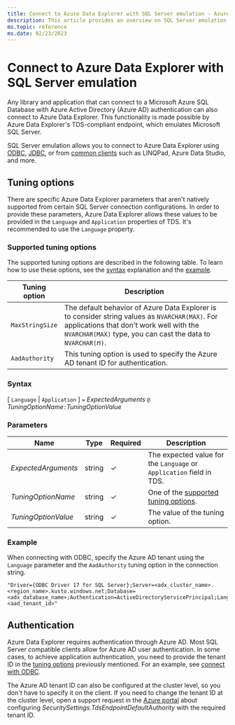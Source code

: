```yaml
---
title: Connect to Azure Data Explorer with SQL Server emulation - Azure Data Explorer
description: This article provides an overview on SQL Server emulation in Azure Data Explorer.
ms.topic: reference
ms.date: 02/23/2023
---
```

# Connect to Azure Data Explorer with SQL Server emulation

Any library and application that can connect to a Microsoft Azure SQL Database with Azure Active Directory (Azure AD) authentication can also connect to Azure Data Explorer. This functionality is made possible by Azure Data Explorer's TDS-compliant endpoint, which emulates Microsoft SQL Server.

SQL Server emulation allows you to connect to Azure Data Explorer using [ODBC](connect-odbc.md), [JDBC](connect-jdbc.md), or from [common clients](connect-sql-clients.md) such as LINQPad, Azure Data Studio, and more.

## Tuning options

There are specific Azure Data Explorer parameters that aren't natively supported from certain SQL Server connection configurations. In order to provide these parameters, Azure Data Explorer allows these values to be provided in the `Language` and `Application` properties of TDS. It's recommended to use the `Language` property.

### Supported tuning options

The supported tuning options are described in the following table. To learn how to use these options, see the [syntax](#syntax) explanation and the [example](#example).

|Tuning option|Description|
|--|--|
|`MaxStringSize`|The default behavior of Azure Data Explorer is to consider string values as `NVARCHAR(MAX)`. For applications that don't work well with the `NVARCHAR(MAX)` type, you can cast the data to `NVARCHAR(`*n*`)`.|
|`AadAuthority`|This tuning option is used to specify the Azure AD tenant ID for authentication.|

### Syntax

[ `Language` | `Application` ] `=` *ExpectedArguments* `@` *TuningOptionName*`:`*TuningOptionValue*

### Parameters

|Name|Type|Required|Description|
|--|--|--|--|
|*ExpectedArguments*|string|&check;|The expected value for the `Language` or `Application` field in TDS.|
|*TuningOptionName*|string|&check;|One of the [supported tuning options](#supported-tuning-options).|
|*TuningOptionValue*|string|&check;|The value of the tuning option.|

### Example

When connecting with ODBC, specify the Azure AD tenant using the `Language` parameter and the `AadAuthority` tuning option in the connection string.

```odbc
"Driver={ODBC Driver 17 for SQL Server};Server=<adx_cluster_name>.<region_name>.kusto.windows.net;Database=<adx_database_name>;Authentication=ActiveDirectoryServicePrincipal;Language=any@AadAuthority:<aad_tenant_id>"
```

## Authentication

Azure Data Explorer requires authentication through Azure AD. Most SQL Server compatible clients allow for Azure AD user authentication. In some cases, to achieve application authentication, you need to provide the tenant ID in the [tuning options](#tuning-options) previously mentioned. For an example, see [connect with ODBC](connect-odbc.md#application-authentication).

The Azure AD tenant ID can also be configured at the cluster level, so you don't have to specify it on the client. If you need to change the tenant ID at the cluster level, open a support request in the  [Azure portal](https://portal.azure.com/#blade/Microsoft_Azure_Support/HelpAndSupportBlade/overview) about configuring *SecuritySettings.TdsEndpointDefaultAuthority* with the required tenant ID.

